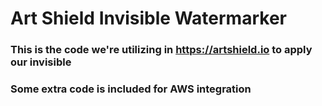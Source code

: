 # Art Shield Invisible Watermarker

### This is the code we're utilizing in https://artshield.io to apply our invisible 
### Some extra code is included for AWS integration
